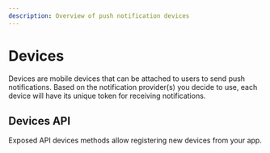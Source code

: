 ```yaml
---
description: Overview of push notification devices
---
```


# Devices

Devices are mobile devices that can be attached to users to send push notifications. Based on the notification provider\(s\) you decide to use, each device will have its unique token for receiving notifications.

## Devices API

Exposed API devices methods allow registering new devices from your app.

